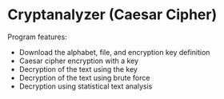 # Cryptanalyzer (Caesar Cipher)

Program features:
- Download the alphabet, file, and encryption key definition
- Caesar cipher encryption with a key
- Decryption of the text using the key
- Decryption of the text using brute force
- Decryption using statistical text analysis
